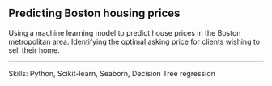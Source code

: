 ## Predicting Boston housing prices

Using a machine learning model to predict house prices in the Boston metropolitan area. Identifying the optimal asking price for clients wishing to sell their home.

---
Skills: Python, Scikit-learn, Seaborn, Decision Tree regression
